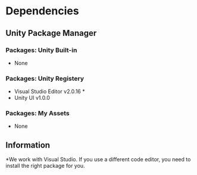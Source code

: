 # Dependencies

## Unity Package Manager

### Packages: Unity Built-in
 - None

### Packages: Unity Registery
 - Visual Studio Editor v2.0.16 *
 - Unity UI v1.0.0

### Packages: My Assets
 - None

## Information
*We work with Visual Studio. If you use a different code editor, you need to install the right package for you.  